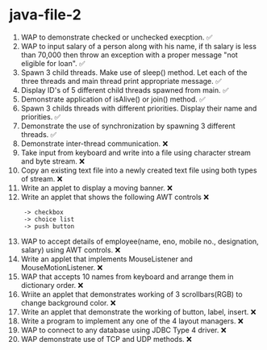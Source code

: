 # java-file-2

1. WAP to demonstrate checked or  unchecked execption. :white_check_mark:
2. WAP to input salary of a person along with his name, if th salary is less than 70,000 then throw an exception with a proper message "not eligible for loan". :white_check_mark:
3. Spawn 3 child threads. Make use of sleep() method. Let each of the three threads and main thread print appropriate message. :white_check_mark:
4. Display ID's of 5 different child threads spawned from main. :white_check_mark:
5. Demonstrate application of isAlive() or join() method. :white_check_mark:
6. Spawn 3 childs threads with different priorities. Display their name and priorities. :white_check_mark:
7. Demonstrate the use of synchronization by spawning 3 different threads. :white_check_mark:
8. Demonstrate inter-thread communication. :x:
9. Take input from keyboard and write into a file using character stream and byte stream. :x:
10. Copy an existing text file into a newly created text file using both types of stream. :x:
11. Write an applet to display a moving banner. :x:
12. Write an applet that shows the following AWT controls :x:
```
	-> checkbox
	-> choice list
	-> push button 
```
13. WAP to accept details of employee(name, eno, mobile no., designation, salary) using AWT controls. :x:
14. Write an applet that implements MouseListener and MouseMotionListener. :x:
15. WAP that accepts 10 names from keyboard and arrange them in dictionary order. :x:
16. Wriite an applet that demonstrates working of 3 scrollbars(RGB) to change background color. :x:
17. Write an applet that demonstrate the working of button, label, insert. :x:
18. Write a program to implement any one of the 4 layout managers. :x:
19. WAP to connect to any database using JDBC Type 4 driver. :x:
20. WAP demonstrate use of TCP and UDP methods. :x: